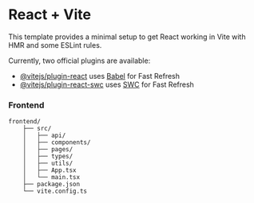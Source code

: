 # React + Vite

This template provides a minimal setup to get React working in Vite with HMR and some ESLint rules.

Currently, two official plugins are available:

- [@vitejs/plugin-react](https://github.com/vitejs/vite-plugin-react/blob/main/packages/plugin-react/README.md) uses [Babel](https://babeljs.io/) for Fast Refresh
- [@vitejs/plugin-react-swc](https://github.com/vitejs/vite-plugin-react-swc) uses [SWC](https://swc.rs/) for Fast Refresh
### Frontend
```
frontend/
    ├── src/
    │   ├── api/
    │   ├── components/
    │   ├── pages/
    │   ├── types/
    │   ├── utils/
    │   ├── App.tsx
    │   └── main.tsx
    ├── package.json
    └── vite.config.ts
``` 